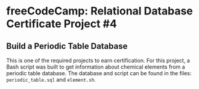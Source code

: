 # freeCodeCamp: Relational Database Certificate Project \#4
## Build a Periodic Table Database
This is one of the required projects to earn certification. For this project, a Bash script was built to get information about chemical elements from a periodic table database. The database and script can be found in the files: `periodic_table.sql` and `element.sh`.
